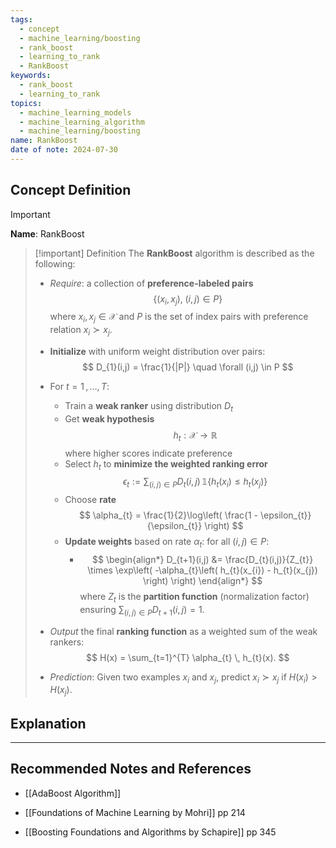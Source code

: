 ```yaml
---
tags:
  - concept
  - machine_learning/boosting
  - rank_boost
  - learning_to_rank
  - RankBoost
keywords:
  - rank_boost
  - learning_to_rank
topics:
  - machine_learning_models
  - machine_learning_algorithm
  - machine_learning/boosting
name: RankBoost
date of note: 2024-07-30
---
```


## Concept Definition

>[!important]
>**Name**: RankBoost

>[!important] Definition
>The **RankBoost** algorithm is described as the following:
>- *Require*: a collection of **preference-labeled pairs** $$\left\{ (x_{i}, x_{j}), \; (i,j) \in P \right\}$$ where $x_{i}, x_{j} \in \mathcal{X}$ and $P$ is the set of index pairs with preference relation $x_{i} \succ x_{j}$.
>- **Initialize** with uniform weight distribution over pairs: 
>  $$
>  D_{1}(i,j) = \frac{1}{|P|} \quad \forall (i,j) \in P
>  $$
>- For $t = 1 \,{,}\ldots{,}\,T$:
>	- Train a **weak ranker** using distribution $D_{t}$
>	- Get **weak hypothesis** $$h_{t}: \mathcal{X} \to \mathbb{R}$$ where higher scores indicate preference
>	- Select $h_{t}$ to **minimize the weighted ranking error**
>	  $$
>	  \epsilon_{t} := \sum_{(i,j)\in P} D_{t}(i,j) \, \mathbb{1}\left\{ h_{t}(x_{i}) \leq h_{t}(x_{j}) \right\}
>	  $$
>	- Choose **rate** 
>	  $$
>	  \alpha_{t} = \frac{1}{2}\log\left( \frac{1 - \epsilon_{t}}{\epsilon_{t}} \right)
>	  $$
>	- **Update weights** based on rate $\alpha_{t}$: for all $(i,j) \in P$:
>		- $$
>		\begin{align*}
>		D_{t+1}(i,j) &= \frac{D_{t}(i,j)}{Z_{t}} \times \exp\left( -\alpha_{t}\left( h_{t}(x_{i}) - h_{t}(x_{j}) \right) \right)
>		\end{align*}
>		$$
>		where $Z_{t}$ is the **partition function** (normalization factor) ensuring $\sum_{(i,j)\in P} D_{t+1}(i,j) = 1$.
>
>- *Output* the final **ranking function** as a weighted sum of the weak rankers:
>  $$
>  H(x) = \sum_{t=1}^{T} \alpha_{t} \, h_{t}(x).
>  $$
>- *Prediction*: Given two examples $x_i$ and $x_j$, predict $x_i \succ x_j$ if $H(x_i) > H(x_j)$.


## Explanation





-----------
##  Recommended Notes and References


- [[AdaBoost Algorithm]]



- [[Foundations of Machine Learning by Mohri]] pp 214
- [[Boosting Foundations and Algorithms by Schapire]]  pp 345